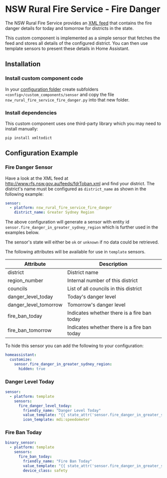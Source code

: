 # NSW Rural Fire Service - Fire Danger

The NSW Rural Fire Service provides an [XML feed](http://www.rfs.nsw.gov.au/feeds/fdrToban.xml) that contains the fire danger
details for today and tomorrow for districts in the state.

This custom component is implemented as a simple sensor that fetches the feed
and stores all details of the configured district. You can then use template
sensors to present these details in Home Assistant.


## Installation

### Install custom component code
In your [configuration folder](https://www.home-assistant.io/docs/configuration/)
create subfolders `<config>/custom_components/sensor` and copy the file
`nsw_rural_fire_service_fire_danger.py` into that new folder.

### Install dependencies
This custom component uses one third-party library which you may need to install
manually:

```
pip install xmltodict
```

## Configuration Example


### Fire Danger Sensor

Have a look at the XML feed at http://www.rfs.nsw.gov.au/feeds/fdrToban.xml
and find your district. The district's name must be configured as 
`district_name` as shown in the following example:

```yaml
sensor:
  - platform: nsw_rural_fire_service_fire_danger
    district_name: Greater Sydney Region
```

The above configuration will generate a sensor with entity id 
`sensor.fire_danger_in_greater_sydney_region` which is further used in the
examples below.

The sensor's state will either be `ok` or `unknown` if no data could be retrieved.

The following attributes will be available for use in `template` sensors.

| Attribute             | Description                                 |
|-----------------------|---------------------------------------------|
| district              | District name                               |
| region_number         | Internal number of this district            |
| councils              | List of all councils in this district       |
| danger_level_today    | Today's danger level                        |
| danger_level_tomorrow | Tomorrow's danger level                     |
| fire_ban_today        | Indicates whether there is a fire ban today |
| fire_ban_tomorrow     | Indicates whether there is a fire ban today |

To hide this sensor you can add the following to your configuration:

```yaml
homeassistant:
  customize:
    sensor.fire_danger_in_greater_sydney_region:
      hidden: true
```

### Danger Level Today

```yaml
sensor:
  - platform: template
    sensors:
      fire_danger_level_today:
        friendly_name: "Danger Level Today"
        value_template: "{{ state_attr('sensor.fire_danger_in_greater_sydney_region', 'danger_level_today') }}"
        icon_template: mdi:speedometer
```

### Fire Ban Today
```yaml
binary_sensor:
  - platform: template
    sensors:
      fire_ban_today:
        friendly_name: "Fire Ban Today"
        value_template: "{{ state_attr('sensor.fire_danger_in_greater_sydney_region', 'fire_ban_today') }}"
        device_class: safety
```
